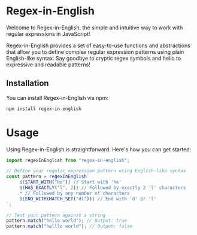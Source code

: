 # Regex-in-English

Welcome to Regex-in-English, the simple and intuitive way to work with regular expressions in JavaScript!

Regex-in-English provides a set of easy-to-use functions and abstractions that allow you to define complex regular expression patterns using plain English-like syntax. Say goodbye to cryptic regex symbols and hello to expressive and readable patterns!

## Installation

You can install Regex-in-English via npm:

```bash
npm install regex-in-english
```

# Usage

Using Regex-in-English is straightforward. Here's how you can get started:

```ts
import regexInEnglish from "regex-in-english";

// Define your regular expression pattern using English-like syntax
const pattern = regexInEnglish`
	 ${START_WITH("he")} // Start with 'he'
	 ${HAS_EXACTLY("l", 2)} // Followed by exactly 2 'l' characters
	.* // Followed by any number of characters
	 ${END_WITH(MATCH_SET("dl"))} // End with 'd' or 'l'
`;

// Test your pattern against a string
pattern.match("hello world"); // Output: true
pattern.match("helllo world"); // Output: false
```
